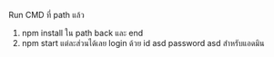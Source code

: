 Run CMD ที่ path แล้ว 
1. npm install ใน path back และ end
2. npm start แต่ละส่วนได้เลย
login ด้วย id asd password asd สำหรับแอดมิน
